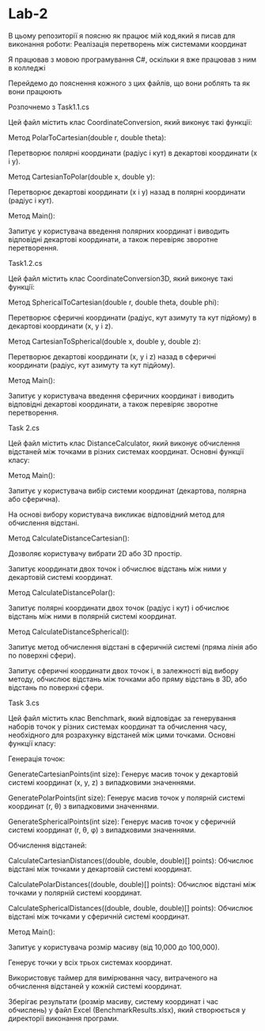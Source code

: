 # Lab-2
В цьому репозиторії я поясню як працює мій код,який я писав для виконання роботи:
Реалізація перетворень між системами координат


Я працював з мовою програмування С#, оскільки я вже працював з ним в колледжі

Перейдемо до пояснення кожного з цих файлів, що вони роблять та як вони працюють

Розпочнемо з Task1.1.cs

Цей файл містить клас CoordinateConversion, який виконує такі функції:

Метод PolarToCartesian(double r, double theta):

Перетворює полярні координати (радіус і кут) в декартові координати (x і y).
        
Метод CartesianToPolar(double x, double y):

Перетворює декартові координати (x і y) назад в полярні координати (радіус і кут).
        
Метод Main():

Запитує у користувача введення полярних координат і виводить відповідні декартові координати, а також перевіряє зворотне перетворення.

Task1.2.cs

Цей файл містить клас CoordinateConversion3D, який виконує такі функції:

Метод SphericalToCartesian(double r, double theta, double phi):

Перетворює сферичні координати (радіус, кут азимуту та кут підйому) в декартові координати (x, y і z).

Метод CartesianToSpherical(double x, double y, double z):

Перетворює декартові координати (x, y і z) назад в сферичні координати (радіус, кут азимуту та кут підйому).

Метод Main():

Запитує у користувача введення сферичних координат і виводить відповідні декартові координати, а також перевіряє зворотне перетворення.

Task 2.cs

Цей файл містить клас DistanceCalculator, який виконує обчислення відстаней між точками в різних системах координат. Основні функції класу:

Метод Main():

Запитує у користувача вибір системи координат (декартова, полярна або сферична).

На основі вибору користувача викликає відповідний метод для обчислення відстані.

Метод CalculateDistanceCartesian():

Дозволяє користувачу вибрати 2D або 3D простір.

Запитує координати двох точок і обчислює відстань між ними у декартовій системі координат.

Метод CalculateDistancePolar():

Запитує полярні координати двох точок (радіус і кут) і обчислює відстань між ними в полярній системі координат.

Метод CalculateDistanceSpherical():

Запитує метод обчислення відстані в сферичній системі (пряма лінія або по поверхні сфери).

Запитує сферичні координати двох точок і, в залежності від вибору методу, обчислює відстань між точками або пряму відстань в 3D, або відстань по поверхні сфери.


Task 3.cs

Цей файл містить клас Benchmark, який відповідає за генерування наборів точок у різних системах координат та обчислення часу, необхідного для розрахунку відстаней між цими точками. Основні функції класу:

Генерація точок:

GenerateCartesianPoints(int size): Генерує масив точок у декартовій системі координат (x, y, z) з випадковими значеннями.

GeneratePolarPoints(int size): Генерує масив точок у полярній системі координат (r, θ) з випадковими значеннями.

GenerateSphericalPoints(int size): Генерує масив точок у сферичній системі координат (r, θ, φ) з випадковими значеннями.

Обчислення відстаней:

CalculateCartesianDistances((double, double, double)[] points): Обчислює відстані між точками у декартовій системі координат.

CalculatePolarDistances((double, double)[] points): Обчислює відстані між точками у полярній системі координат.

CalculateSphericalDistances((double, double, double)[] points): Обчислює відстані між точками у сферичній системі координат.

Метод Main():

Запитує у користувача розмір масиву (від 10,000 до 100,000).

Генерує точки у всіх трьох системах координат.

Використовує таймер для вимірювання часу, витраченого на обчислення відстаней у кожній системі координат.

Зберігає результати (розмір масиву, систему координат і час обчислень) у файл Excel (BenchmarkResults.xlsx), який створюється у директорії виконання програми.
